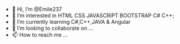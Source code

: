- 👋 Hi, I’m @Emile237
- 👀 I’m interested in HTML CSS JAVASCRIPT BOOTSTRAP C# C++;
- 🌱 I’m currently learning C#,C++,JAVA & Angular
- 💞️ I’m looking to collaborate on ...
- 📫 How to reach me ...


